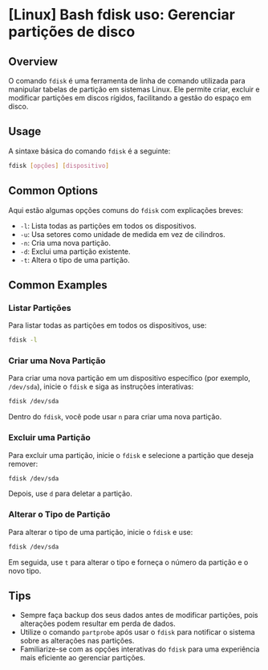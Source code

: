 # [Linux] Bash fdisk uso: Gerenciar partições de disco

## Overview
O comando `fdisk` é uma ferramenta de linha de comando utilizada para manipular tabelas de partição em sistemas Linux. Ele permite criar, excluir e modificar partições em discos rígidos, facilitando a gestão do espaço em disco.

## Usage
A sintaxe básica do comando `fdisk` é a seguinte:

```bash
fdisk [opções] [dispositivo]
```

## Common Options
Aqui estão algumas opções comuns do `fdisk` com explicações breves:

- `-l`: Lista todas as partições em todos os dispositivos.
- `-u`: Usa setores como unidade de medida em vez de cilindros.
- `-n`: Cria uma nova partição.
- `-d`: Exclui uma partição existente.
- `-t`: Altera o tipo de uma partição.

## Common Examples

### Listar Partições
Para listar todas as partições em todos os dispositivos, use:

```bash
fdisk -l
```

### Criar uma Nova Partição
Para criar uma nova partição em um dispositivo específico (por exemplo, `/dev/sda`), inicie o `fdisk` e siga as instruções interativas:

```bash
fdisk /dev/sda
```

Dentro do `fdisk`, você pode usar `n` para criar uma nova partição.

### Excluir uma Partição
Para excluir uma partição, inicie o `fdisk` e selecione a partição que deseja remover:

```bash
fdisk /dev/sda
```

Depois, use `d` para deletar a partição.

### Alterar o Tipo de Partição
Para alterar o tipo de uma partição, inicie o `fdisk` e use:

```bash
fdisk /dev/sda
```

Em seguida, use `t` para alterar o tipo e forneça o número da partição e o novo tipo.

## Tips
- Sempre faça backup dos seus dados antes de modificar partições, pois alterações podem resultar em perda de dados.
- Utilize o comando `partprobe` após usar o `fdisk` para notificar o sistema sobre as alterações nas partições.
- Familiarize-se com as opções interativas do `fdisk` para uma experiência mais eficiente ao gerenciar partições.